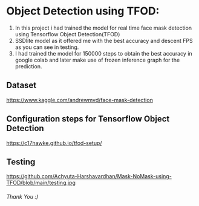 # Object Detection using TFOD:

1. In this project i had trained the model for real time face mask detection using Tensorflow Object Detection(TFOD)
2. SSDlite model as it offered me with the best accuracy and descent FPS as you can see in testing.
3. I had trained the model for 150000 steps to obtain the best accuracy in google colab and later make use of frozen inference graph for the prediction.

## Dataset
https://www.kaggle.com/andrewmvd/face-mask-detection

## Configuration steps for Tensorflow Object Detection 
https://c17hawke.github.io/tfod-setup/

## Testing
https://github.com/Achyuta-Harshavardhan/Mask-NoMask-using-TFOD/blob/main/testing.jpg










###### Thank You :)
